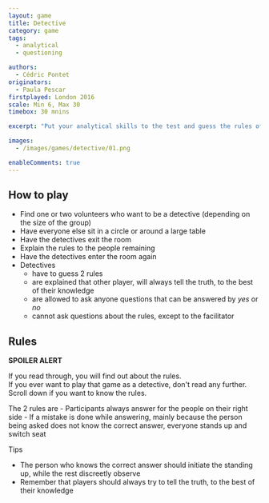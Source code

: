 ```yaml
---
layout: game
title: Detective
category: game
tags:
  - analytical
  - questioning

authors: 
  - Cédric Pontet
originators: 
  - Paula Pescar
firstplayed: London 2016
scale: Min 6, Max 30
timebox: 30 mnins

excerpt: "Put your analytical skills to the test and guess the rules of the game"

images:
  - /images/games/detective/01.png

enableComments: true
---
```


## How to play

- Find one or two volunteers who want to be a detective (depending on the size of the group)
- Have everyone else sit in a circle or around a large table
- Have the detectives exit the room
- Explain the rules to the people remaining
- Have the detectives enter the room again
- Detectives 
    - have to guess 2 rules
    - are explained that other player, will always tell the truth, to the best of their knowledge
    - are allowed to ask anyone questions that can be answered by *yes* or *no*
    - cannot ask questions about the rules, except to the facilitator

## Rules

**SPOILER ALERT**

If you read through, you will find out about the rules.  
If you ever want to play that game as a detective, don't read any further.  
Scroll down if you want to know the rules.  

  <div class='four spacing'></div>
  <div class='four spacing'></div>
  <div class='four spacing'></div>
  <div class='four spacing'></div>
  <div class='four spacing'></div>
The 2 rules are
- Participants always answer for the people on their right side
- If a mistake is done while answering, mainly because the person being asked does not know the correct answer, everyone stands up and switch seat 

Tips
- The person who knows the correct answer should initiate the standing up, while the rest discreetly observe
- Remember that players should always try to tell the truth, to the best of their knowledge